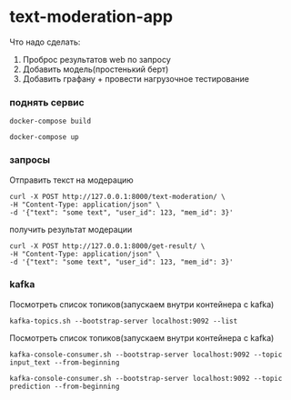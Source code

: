 # text-moderation-app

Что надо сделать:

1) Проброс результатов web по запросу
2) Добавить модель(простенький берт) 
3) Добавить графану + провести нагрузочное тестирование


### поднять сервис

```
docker-compose build
```

```
docker-compose up
```

### запросы

Отправить текст на модерацию 
```
curl -X POST http://127.0.0.1:8000/text-moderation/ \
-H "Content-Type: application/json" \
-d '{"text": "some text", "user_id": 123, "mem_id": 3}'
```

получить результат модерации
```
curl -X POST http://127.0.0.1:8000/get-result/ \
-H "Content-Type: application/json" \
-d '{"text": "some text", "user_id": 123, "mem_id": 3}'
```

### kafka

Посмотреть список топиков(запускаем внутри контейнера с kafka)
```
kafka-topics.sh --bootstrap-server localhost:9092 --list
```

Посмотреть список топиков(запускаем внутри контейнера с kafka)
```
kafka-console-consumer.sh --bootstrap-server localhost:9092 --topic input_text --from-beginning
```

```
kafka-console-consumer.sh --bootstrap-server localhost:9092 --topic prediction --from-beginning
```
